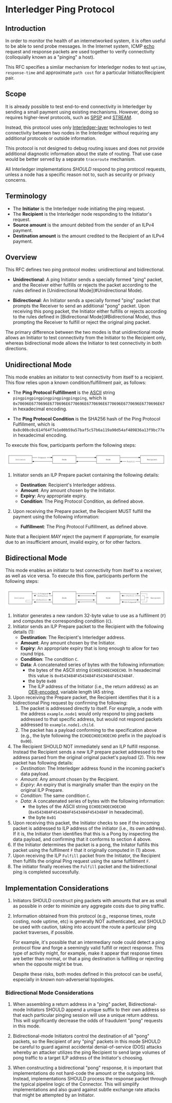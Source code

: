 # Interledger Ping Protocol

## Introduction
In order to monitor the health of an internetworked system, it is often useful to be able to send probe messages. In the Internet system, ICMP [echo](https://en.wikipedia.org/wiki/Ping_(networking_utility)#Echo_request) request and response packets are used together to verify connectivity (colloquially known as a "pinging" a host).  

This RFC specifies a similar mechanism for Interledger nodes to test `uptime`, `response-time` and approximate `path cost` for a particular Initiator/Recipient pair.

## Scope
It is already possible to test end-to-end connectivity in Interledger by sending a small payment using existing mechanisms. However, doing so requires higher-level protocols, such as [SPSP](https://github.com/interledger/rfcs/blob/master/0009-simple-payment-setup-protocol/0009-simple-payment-setup-protocol.md) and [STREAM](https://github.com/interledger/rfcs/blob/master/0029-stream/0029-stream.md).

Instead, this protocol uses only [Interledger-layer](https://github.com/interledger/rfcs/blob/master/0001-interledger-architecture/0001-interledger-architecture.md#interledger-protocol) technologies to test connectivity between two nodes in the Interledger without requiring any additional protocols or outside information.
 
This protocol is not designed to debug routing issues and does not provide additional diagnostic information about the state of routing. That use case would be better served by a separate `traceroute` mechanism.

All Interledger implementations _SHOULD_ respond to ping protocol requests, unless a node has a specific reason not to, such as security or privacy concerns.

## Terminology

* The **Initiator** is the Interledger node initiating the ping request.
* The **Recipient** is the Interledger node responding to the Initiator's request.
* **Source amount** is the amount debited from the sender of an ILPv4 payment.
* **Destination amount** is the amount credited to the Recipient of an ILPv4 payment.

## Overview
This RFC defines two ping protocol modes: unidirectional and bidirectional.

* **Unidirectional**: A ping Initiator sends a specially formed "ping" packet, and the Receiver either fulfills or rejects the packet according to the rules defined in [Unidirectional Mode](#Unidirectional Mode).

* **Bidirectional**: An Initiator sends a specially formed "ping" packet that prompts the Receiver to send an additional "pong" packet. Upon receiving this pong packet, the Initiator either fulfills or rejects according to the rules defined in [Bidirectional Mode](#Bidirectional Mode), thus prompting the Receiver to fulfill or reject the original ping packet.

The primary difference between the two modes is that unidirectional mode allows an Initiator to test connectivity from the Initiator to the Recipient only, whereas bidirectional mode allows the Initiator to test connectivity in both directions.

## Unidirectional Mode
This mode enables an initiator to test connectivity from itself to a recipient. This flow relies upon a known condition/fulfillment pair, as follows:

* The **Ping Protocol Fulfillment** is the [ASCII](https://tools.ietf.org/html/rfc20) string `pingpingpingpingpingpingpingping`, which is `0x70696E6770696E6770696E6770696E6770696E6770696E6770696E6770696E67` in hexadecimal encoding.

* The **Ping Protocol Condition** is the SHA256 hash of the Ping Protocol Fulfillment, which is `0x8c00bc0c614f64f7e1e00b59a57baf5c57b6a119a90d54af489836a13f9bc77e` in hexadecimal encoding. 

To execute this flow, participants perform the following steps:

![unidirectional-flow](images/unidirectional-flow.svg)

1. Initiator sends an ILP Prepare packet containing the following details:
   - **Destination**: Recipient's Interledger address.
   - **Amount**: Any amount chosen by the Initiator.
   - **Expiry**: Any appropriate expiry.
   - **Condition**: The Ping Protocol Condition, as defined above.
   
1. Upon receiving the Prepare packet, the Recipient MUST fulfill the payment using the following information:
   - **Fulfillment**: The Ping Protocol Fulfillment, as defined above.

Note that a Recipient _MAY_ reject the payment if appropriate, for example due to an insufficient amount, invalid expiry, or for other factors.

## Bidirectional Mode
This mode enables an initiator to test connectivity from itself to a receiver, as well as vice versa. To execute this flow, participants perform the following steps:

![bidirectional-flow](images/bidirectional-flow.svg)

1. Initiator generates a new random 32-byte value to use as a fulfilment (`F`) and computes the corresponding condition (`C`).
1. Initiator sends an ILP Prepare packet to the Recipient with the following details (1):
   - **Destination**: The Recipient's Interledger address.
   - **Amount**: Any amount chosen by the Initiator.
   - **Expiry**: An appropriate expiry that is long enough to allow for two round trips.
   - **Condition**: The condition `C`.
   - **Data**: A concatenated series of bytes with the following information:
      - the bytes of the ASCII string `ECHOECHOECHOECHO`. In hexadecimal this value is `0x4543484F4543484F4543484F4543484F`.
      - the byte `0x00`
      - The ILP address of the Initiator (i.e., the return address) as an [OER-encoded](https://github.com/interledger/rfcs/blob/master/0030-notes-on-oer-encoding/0030-notes-on-oer-encoding.md), variable length IA5 string.
1. Upon receiving the Prepare packet, the Recipient identifies that it is a bidirectional Ping request by confirming the following:
    1. The packet is addressed directly to itself. For example, a node with the address `example.node1` would only respond to ping packets addressed to that specific address, but would not respond packets  addressed to `example.node1.child`.
    1. The packet has a payload conforming to the specification above (e.g., the byte following the `ECHOECHOECHOECHO` prefix in the payload is `0x00`).
1. The Recipient SHOULD NOT immediately send an ILP fulfill response. Instead the Recipient sends a new ILP prepare packet addressed to the address parsed from the original original packet's payload (2). This new packet has following details: 
    - *Destination*: The Interledger address found in the incoming packet's data payload.
    - *Amount*: Any amount chosen by the Recipient.
    - *Expiry*: An expiry that is marginally smaller than the expiry on the original ILP Prepare.
    - *Condition*: The same condition `C`.
    - *Data*: A concatenated series of bytes with the following information:
      - the bytes of the ASCII string `ECHOECHOECHOECHO` (`0x4543484F4543484F4543484F4543484F` in hexadecimal).
      - the byte `0x01`
1. Upon receiving this packet, the Initiator checks to see if the incoming packet is addressed to ILP address of the initiator (i.e., its own address). If it is, the Initiator then identifies that this is a Pong by inspecting the data payload, and confirming that it conforms to section 4 above.
1. If the Initiator determines the packet is a pong, the Initator fulfills this packet using the fulfilment `F` that it originally computed in (1) above.
1. Upon receiving the ILP `Fulfill` packet from the Initiator, the Recipient then fulfills the original Ping request using the same fulfillment `F`.
1. The initiator finally receives the `Fulfill` packet and the bidirectional ping is completed successfully.

## Implementation Considerations
1. Initiators SHOULD construct ping packets with amounts that are as small as possible in order to minimize any aggregate costs due to ping traffic.

1. Information obtained from this protocol (e.g., response times, route costing, node uptime, etc) is generally NOT authenticated, and SHOULD be used with caution, taking into account the route a particular ping packet traverses, if possible.

    For example, it's possible that an intermediary node could detect a ping protocol flow and forge a seemingly valid fulfill or reject response. This type of activity might, for example, make it appear that response times are better than normal, or that a ping destination is fulfilling or rejecting when the opposite might be true.
  
    Despite these risks, both modes defined in this protocol can be useful, especially in known non-adverserial topologies.

### Bidirectional Mode Considerations
1. When assembling a return address in a "ping" packet, Bidirectional-mode Initiators SHOULD append a unique suffix to their own address so that each particular pinging session will use a unique return address. This will significantly decrease the odds of fraudulent "pong" requests in this mode.

1. Bidirectional-mode Initiators control the destination of all "pong" packets, so the Recipient of any "ping" packets in this mode SHOULD be careful to guard against accidental denial-of-service (DOS) attacks whereby an attacker utilizes the ping Recipient to send large volumes of pong traffic to a target ILP address of the Initiator's choosing.

1. When constructing a bidirectional "pong" response, it is important that implementations do not hard-code the amount or the outgoing link. Instead, implementations SHOULD process the response packet through the typical pipeline logic of the Connector. This will simplify implementations and also guard against subtle exchange rate attacks that might be attempted by an Initiator.
